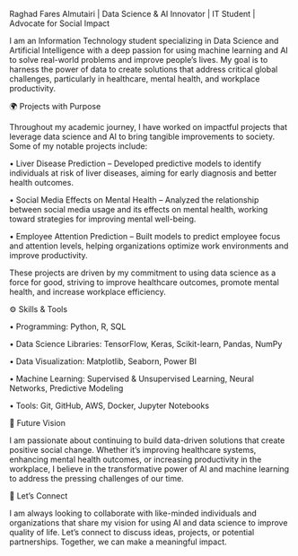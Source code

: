 Raghad Fares Almutairi | Data Science & AI Innovator | IT Student | Advocate for Social Impact



I am an Information Technology student specializing in Data Science and Artificial Intelligence with a deep passion for using machine learning and AI to solve real-world problems and improve people’s lives. My goal is to harness the power of data to create solutions that address critical global challenges, particularly in healthcare, mental health, and workplace productivity.

🌍 Projects with Purpose



Throughout my academic journey, I have worked on impactful projects that leverage data science and AI to bring tangible improvements to society. Some of my notable projects include:

• Liver Disease Prediction – Developed predictive models to identify individuals at risk of liver diseases, aiming for early diagnosis and better health outcomes.

• Social Media Effects on Mental Health – Analyzed the relationship between social media usage and its effects on mental health, working toward strategies for improving mental well-being.

• Employee Attention Prediction – Built models to predict employee focus and attention levels, helping organizations optimize work environments and improve productivity.



These projects are driven by my commitment to using data science as a force for good, striving to improve healthcare outcomes, promote mental health, and increase workplace efficiency.

⚙️ Skills & Tools

• Programming: Python, R, SQL

• Data Science Libraries: TensorFlow, Keras, Scikit-learn, Pandas, NumPy

• Data Visualization: Matplotlib, Seaborn, Power BI

• Machine Learning: Supervised & Unsupervised Learning, Neural Networks, Predictive Modeling

• Tools: Git, GitHub, AWS, Docker, Jupyter Notebooks

🚀 Future Vision



I am passionate about continuing to build data-driven solutions that create positive social change. Whether it’s improving healthcare systems, enhancing mental health outcomes, or increasing productivity in the workplace, I believe in the transformative power of AI and machine learning to address the pressing challenges of our time.

🤝 Let’s Connect



I am always looking to collaborate with like-minded individuals and organizations that share my vision for using AI and data science to improve quality of life. Let’s connect to discuss ideas, projects, or potential partnerships. Together, we can make a meaningful impact.



<!--
**RaghadFares/RaghadFares** is a ✨ _special_ ✨ repository because its `README.md` (this file) appears on your GitHub profile.

Here are some ideas to get you started:

- 🔭 I’m currently working on ...
- 🌱 I’m currently learning ...
- 👯 I’m looking to collaborate on ...
- 🤔 I’m looking for help with ...
- 💬 Ask me about ...
- 📫 How to reach me: ...
- 😄 Pronouns: ...
- ⚡ Fun fact: ...
-->
